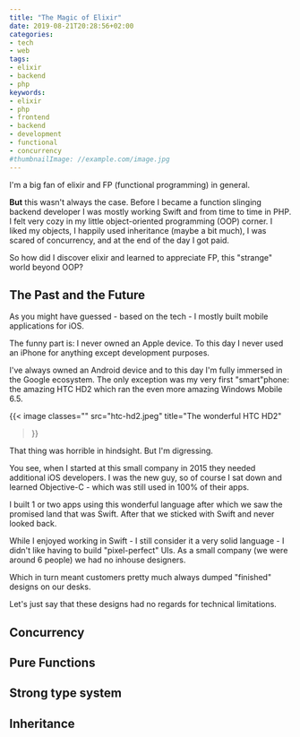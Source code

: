 ```yaml
---
title: "The Magic of Elixir"
date: 2019-08-21T20:28:56+02:00
categories:
- tech
- web
tags:
- elixir
- backend
- php
keywords:
- elixir
- php
- frontend
- backend
- development
- functional
- concurrency
#thumbnailImage: //example.com/image.jpg
---
```


I'm a big fan of elixir and FP (functional programming) in general.

__But__ this wasn't always the case.
Before I became a function slinging backend developer I was mostly working Swift and from time to time in PHP.
I felt very cozy in my little object-oriented programming (OOP) corner.
I liked my objects, I happily used inheritance (maybe a bit much), I was scared of concurrency, and at the end of the day I got paid.
<!-- Nothing special, nothing out of the ordinary. -->

<!-- Why do I feel so at home in this "strange" world of side-effect free functions? -->
So how did I discover elixir and learned to appreciate FP, this "strange" world beyond OOP?
<!-- What is it, which makes me feel so at home? -->
<!-- So how did I fell in love with elixir in the first place, and why? -->
<!-- So how did I discover elixir and why do I -->
<!-- Let's try to answer this question, shall we? -->
<!-- Let's step outside of our comfort zone, shall -->

<!--more-->

<!-- Why I found frontend development boring? -->
## The Past and the Future

As you might have guessed - based on the tech - I mostly built mobile applications for iOS.

The funny part is: I never owned an Apple device.
To this day I never used an iPhone for anything except development purposes.

I've always owned an Android device and to this day I'm fully immersed in the Google ecosystem.
The only exception was my very first "smart"phone: the amazing HTC HD2 which ran the even more amazing Windows Mobile 6.5.

{{<
  image
    classes=""
    src="htc-hd2.jpeg"
    title="The wonderful HTC HD2"
>}}
<!-- Nowadays I rock a Asus ZenPhone 6, yes, the one with the rotating camera. -->
<!-- I'm fully immersed in the Android/Google ecosytem. -->

That thing was horrible in hindsight.
But I'm digressing.

<!-- But when I started at this small company in 2015 they needed additional iOS developers. -->
You see, when I started at this small company in 2015 they needed additional iOS developers.
I was the new guy, so of course I sat down and learned Objective-C - which was still used in 100% of their apps.
<!-- When I started at this company in 2015 they were still completely on the Objective-C train. -->

I built 1 or two apps using this wonderful language after which we saw the promised land that was Swift.
After that we sticked with Swift and never looked back.

While I enjoyed working in Swift - I still consider it a very solid language - I didn't like having to build "pixel-perfect" UIs.
As a small company (we were around 6 people) we had no inhouse designers.
<!-- You see we were a small company with no inhouse designers. -->
Which in turn meant customers pretty much always dumped "finished" designs on our desks.

<!-- Designs created in Photoshop, by some designers who finally had the opportunity to design in fantasy wonderland with no regards to technical limitations. -->
<!-- After all it was not their problem down the road right? -->

Let's just say that these designs had no regards for technical limitations.

<!-- As you can imagine this did grind my gears but what can you do? -->


<!-- Why is concurrency hard? -->
## Concurrency

<!-- Why do pure functions help? -->
## Pure Functions

<!-- What do I miss in elixir? -->
## Strong type system

<!-- What do I not miss from OOP? -->
## Inheritance
